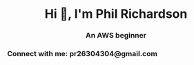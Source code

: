 
<!--
**phil-rich/phil-rich** is a ✨ _special_ ✨ repository because its `README.md` (this file) appears on your GitHub profile.

Here are some ideas to get you started:

- 🔭 I’m currently working on ...
- 🌱 I’m currently learning ...
- 👯 I’m looking to collaborate on ...
- 🤔 I’m looking for help with ...
- 💬 Ask me about ...
- 📫 How to reach me: ...
- 😄 Pronouns: ...
- ⚡ Fun fact: ...
-->

<h1 align="center">Hi 👋, I'm Phil Richardson</h1>
<h3 align="center">An AWS beginner</h3>

<h3 align="left">Connect with me: pr26304304@gmail.com</h3>
<p align="left">
</p>
